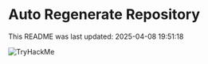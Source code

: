 # Auto Regenerate Repository

This README was last updated: 2025-04-08 19:51:18

 ![TryHackMe](https://tryhackme.com/badge/533634)